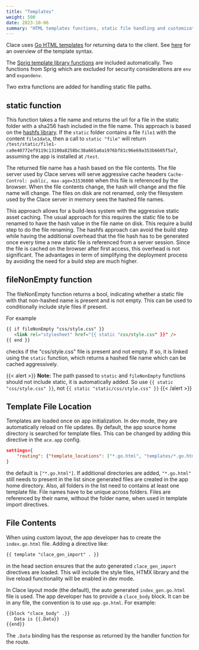 ```yaml
---
title: "Templates"
weight: 500
date: 2023-10-06
summary: "HTML templates functions, static file handling and customizations"
---
```


Clace uses [Go HTML templates](https://pkg.go.dev/html/template@go1.21.2) for returning data to the client. See [here](https://pkg.go.dev/text/template@go1.21.2) for an overview of the template syntax.

The [Sprig template library functions](http://masterminds.github.io/sprig/) are included automatically. Two functions from Sprig which are excluded for security considerations are `env` and `expandenv`.

Two extra functions are added for handling static file paths.

## static function

This function takes a file name and returns the url for a file in the static folder with a sha256 hash included in the file name. This approach is based on the [hashfs library](https://github.com/benbjohnson/hashfs). If the `static` folder contains a file `file1` with the content `file1data`, then a call to `static "file"` will return `/test/static/file1-ca9e40772ef9119c13100a8258bc38a665a0a1976bf81c96e69a353b6605f5a7`, assuming the app is installed at `/test`.

The returned file name has a hash based on the file contents. The file server used by Clace serves will serve aggressive cache headers `Cache-Control: public, max-age=31536000` when this file is referenced by the browser. When the file contents change, the hash will change and the file name will change. The files on disk are not renamed, only the filesystem used by the Clace server in memory sees the hashed file names.

This approach allows for a build-less system with the aggressive static asset caching. The usual approach for this requires the static file to be renamed to have the hash value in the file name on disk. This require a build step to do the file renaming. The hashfs approach can avoid the build step while having the additional overhead that the file hash has to be generated once every time a new static file is referenced from a server session. Since the file is cached on the browser after first access, this overhead is not significant. The advantages in term of simplifying the deployment process by avoiding the need for a build step are much higher.

## fileNonEmpty function

The fileNonEmpty function returns a bool, indicating whether a static file with that non-hashed name is present and is not empty. This can be used to conditionally include style files if present.

For example

<!-- prettier-ignore -->
```html
{{ if fileNonEmpty "css/style.css" }}
   <link rel="stylesheet" href="{{ static "css/style.css" }}" />
{{ end }}
```

<!-- prettier-ignore-end -->

checks if the "css/style.css" file is present and not empty. If so, it is linked using the `static` function, which returns a hashed file name which can be cached aggressively.

{{< alert >}}
**Note:** The path passed to `static` and `fileNonEmpty` functions should not include static, it is automatically added. So use `{{ static "css/style.css" }}`, not `{{ static "static/css/style.css" }}`
{{< /alert >}}

## Template File Location

Templates are loaded once on app initialization. In dev mode, they are automatically reload on file updates. By default, the app source home directory is searched for template files. This can be changed by adding this directive in the `ace.app` config.

```json
settings={
    "routing": {"template_locations": ["*.go.html", "templates/*.go.html"]}
}
```

the default is `["*.go.html"]`. If additional directories are added, `"*.go.html"` still needs to present in the list since generated files are created in the app home directory. Also, all folders in the list need to contains at least one template file. File names have to be unique across folders. Files are referenced by their name, without the folder name, when used in template import directives.

## File Contents

When using custom layout, the app developer has to create the `index.go.html` file. Adding a directive like:

```html
{{ template "clace_gen_import" . }}
```

in the head section ensures that the auto generated `clace_gen_import` directives are loaded. This will include the style files, HTMX library and the live reload functionality will be enabled in dev mode.

In Clace layout mode (the default), the auto generated `index_gen.go.html` file is used. The app developer has to provide a `clace_body` block. It can be in any file, the convention is to use `app.go.html`. For example:

<!-- prettier-ignore -->
```html
{{block "clace_body" .}}
   Data is {{.Data}}
{{end}}
```

<!-- prettier-ignore-end -->

The `.Data` binding has the response as returned by the handler function for the route.

